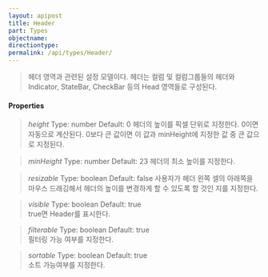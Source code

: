 ```yaml
---
layout: apipost
title: Header
part: Types
objectname: 
directiontype: 
permalink: /api/types/Header/
---
```



> 헤더 영역과 관련된 설정 모델이다. 헤더는 컬럼 및 컬럼그룹들의 헤더와 Indicator, StateBar, CheckBar 등의 Head 영역들로 구성된다.

#### Properties

> *height*
> Type: number
> Default: 0
> 헤더의 높이를 픽셀 단위로 지정한다. 0이면 자동으로 계산된다. 0보다 큰 값이면 이 값과 minHeight에 지정한 값 중 큰 값으로 지정된다.

> *minHeight*
> Type: number
> Default: 23
> 헤더의 최소 높이를 지정한다.

> *resizable*
> Type: boolean 
> Default: false
> 사용자가 헤더 왼쪽 셀의 아래쪽을 마우스 드래깅해서 헤더의 높이를 변경하게 할 수 있도록 할 것인 지를 지정한다.

> *visible*
> Type: boolean 
> Default: true   
> true면 Header를 표시한다.

> *filterable*
> Type: boolean 
> Default: true   
> 필터링 가능 여부를 지정한다.

> *sortable*
> Type: boolean 
> Default: true   
> 소트 가능여부를 지정한다.

